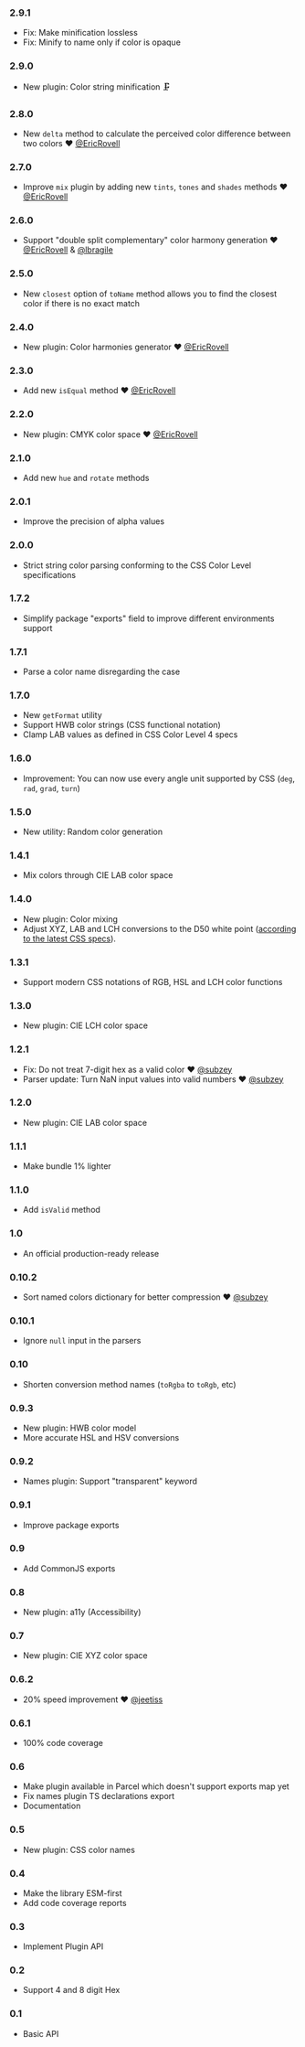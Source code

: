 ### 2.9.1

- Fix: Make minification lossless
- Fix: Minify to name only if color is opaque

### 2.9.0

- New plugin: Color string minification 🗜

### 2.8.0

- New `delta` method to calculate the perceived color difference between two colors ❤️ [@EricRovell](https://github.com/EricRovell)

### 2.7.0

- Improve `mix` plugin by adding new `tints`, `tones` and `shades` methods ❤️ [@EricRovell](https://github.com/EricRovell)

### 2.6.0

- Support "double split complementary" color harmony generation ❤️ [@EricRovell](https://github.com/EricRovell) & [@lbragile](https://github.com/lbragile)

### 2.5.0

- New `closest` option of `toName` method allows you to find the closest color if there is no exact match

### 2.4.0

- New plugin: Color harmonies generator ❤️ [@EricRovell](https://github.com/EricRovell)

### 2.3.0

- Add new `isEqual` method ❤️ [@EricRovell](https://github.com/EricRovell)

### 2.2.0

- New plugin: CMYK color space ❤️ [@EricRovell](https://github.com/EricRovell)

### 2.1.0

- Add new `hue` and `rotate` methods

### 2.0.1

- Improve the precision of alpha values

### 2.0.0

- Strict string color parsing conforming to the CSS Color Level specifications

### 1.7.2

- Simplify package "exports" field to improve different environments support

### 1.7.1

- Parse a color name disregarding the case

### 1.7.0

- New `getFormat` utility
- Support HWB color strings (CSS functional notation)
- Clamp LAB values as defined in CSS Color Level 4 specs

### 1.6.0

- Improvement: You can now use every angle unit supported by CSS (`deg`, `rad`, `grad`, `turn`)

### 1.5.0

- New utility: Random color generation

### 1.4.1

- Mix colors through CIE LAB color space

### 1.4.0

- New plugin: Color mixing
- Adjust XYZ, LAB and LCH conversions to the D50 white point ([according to the latest CSS specs](https://drafts.csswg.org/css-color-5/#color-spaces)).

### 1.3.1

- Support modern CSS notations of RGB, HSL and LCH color functions

### 1.3.0

- New plugin: CIE LCH color space

### 1.2.1

- Fix: Do not treat 7-digit hex as a valid color ❤️ [@subzey](https://github.com/subzey)
- Parser update: Turn NaN input values into valid numbers ❤️ [@subzey](https://github.com/subzey)

### 1.2.0

- New plugin: CIE LAB color space

### 1.1.1

- Make bundle 1% lighter

### 1.1.0

- Add `isValid` method

### 1.0

- An official production-ready release

### 0.10.2

- Sort named colors dictionary for better compression ❤️ [@subzey](https://github.com/subzey)

### 0.10.1

- Ignore `null` input in the parsers

### 0.10

- Shorten conversion method names (`toRgba` to `toRgb`, etc)

### 0.9.3

- New plugin: HWB color model
- More accurate HSL and HSV conversions

### 0.9.2

- Names plugin: Support "transparent" keyword

### 0.9.1

- Improve package exports

### 0.9

- Add CommonJS exports

### 0.8

- New plugin: a11y (Accessibility)

### 0.7

- New plugin: CIE XYZ color space

### 0.6.2

- 20% speed improvement ❤️ [@jeetiss](https://github.com/jeetiss)

### 0.6.1

- 100% code coverage

### 0.6

- Make plugin available in Parcel which doesn't support exports map yet
- Fix names plugin TS declarations export
- Documentation

### 0.5

- New plugin: CSS color names

### 0.4

- Make the library ESM-first
- Add code coverage reports

### 0.3

- Implement Plugin API

### 0.2

- Support 4 and 8 digit Hex

### 0.1

- Basic API
